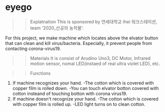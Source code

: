 # eyego

>>Explatnation
This is sponsored by 연세대학교 ihei 워크스테이션, team '2020_산공의 농작물'.

For this project, we make machine which locates above the elvator button that can clean and kill virus/bacteria.
Especially, it prevent people from contacting corona-virus19.

>>Materials
It is consist of Arudino Uno3, DC Motor, Infrared motion sensor, nomal LED(instaed of real ultra violet LED), etc.

>>Functions
1. If machine recognizes your hand.
-The cotton which is covered with copper film is rolled down.
-You can touch elvator botton covered with cotton insteand of touching botton with corona virus19.
2. If machine doesn't recognize your hand.
-The cotton which is covered with copper film is rolled up.
-LED light turns on to clean cotton.
 
